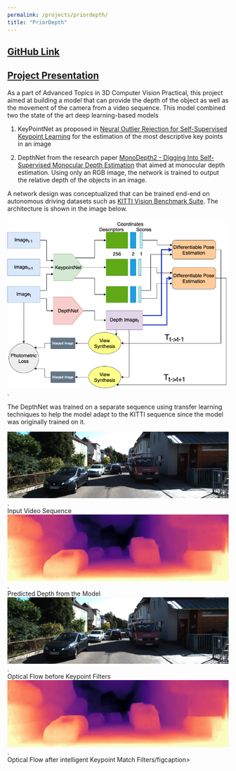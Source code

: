 ```yaml
---
permalink: /projects/priordepth/
title: "PriorDepth"
---
```


## [GitHub Link](https://github.com/PSRahul/PriorDepth)
## [Project Presentation](https://github.com/PSRahul/PriorDepth/blob/main/PriorDepth_Project.pptx)



As a part of Advanced Topics in 3D Computer Vision Practical, this project aimed at building a model that can provide the depth of the object as well as the movement of the camera from a video sequence. This model combined two the state of the art deep learning-based models

1. KeyPointNet as proposed in [Neural Outlier Rejection for Self-Supervised Keypoint Learning](https://arxiv.org/abs/1912.10615) for the estimation of the most descriptive key points in an image

2. DepthNet from the research paper [MonoDepth2 - Digging Into Self-Supervised Monocular Depth Estimation](https://arxiv.org/abs/1806.01260) that aimed at monocular depth estimation. Using only an RGB image, the network is trained to output the relative depth of the objects in an image.

A network design was conceptualized that can be trained end-end on autonomous driving datasets such as [KITTI Vision Benchmark Suite](https://www.cvlibs.net/datasets/kitti/). The architecture is shown in the image below.

<center><img src="/assets/images/priordepth1.png" alt="PriorDepth Architecture"></center>.

The DepthNet was trained on a separate sequence using transfer learning techniques to help the model adapt to the KITTI sequence since the model was originally trained on it.


<center><img src="/assets/images/priordepth2.gif" alt="Input Video Sequence"></center>.
<figcaption>Input Video Sequence</figcaption>

<center><img src="/assets/images/priordepth3.gif" alt="Predicted Depth from the Model"></center>.
<figcaption>Predicted Depth from the Model</figcaption>


<center><img src="/assets/images/priordepth2.gif" alt="Input Video Sequence"></center>.
<figcaption>Optical Flow before Keypoint Filters</figcaption>

<center><img src="/assets/images/priordepth3.gif" alt="Predicted Depth from the Model"></center>.
<figcaption>Optical Flow after intelligent Keypoint Match Filters/figcaption>